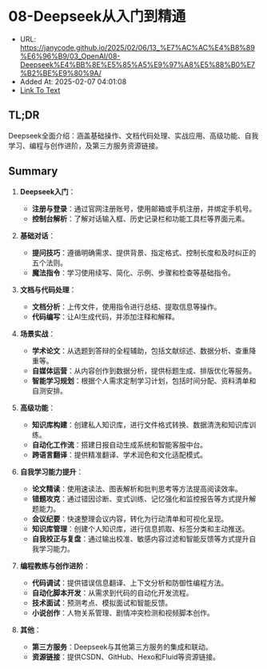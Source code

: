 # 08-Deepseek从入门到精通
- URL: https://janycode.github.io/2025/02/06/13_%E7%AC%AC%E4%B8%89%E6%96%B9/03_OpenAI/08-Deepseek%E4%BB%8E%E5%85%A5%E9%97%A8%E5%88%B0%E7%B2%BE%E9%80%9A/
- Added At: 2025-02-07 04:01:08
- [Link To Text](2025-02-07-08-deepseek从入门到精通_raw.md)

## TL;DR
Deepseek全面介绍：涵盖基础操作、文档代码处理、实战应用、高级功能、自我学习、编程与创作进阶，及第三方服务资源链接。

## Summary
1. **Deepseek入门**：
   - **注册与登录**：通过官网注册账号，使用邮箱或手机注册，并绑定手机号。
   - **控制台解析**：了解对话输入框、历史记录栏和功能工具栏等界面元素。

2. **基础对话**：
   - **提问技巧**：遵循明确需求、提供背景、指定格式、控制长度和及时纠正的五个法则。
   - **魔法指令**：学习使用续写、简化、示例、步骤和检查等基础指令。

3. **文档与代码处理**：
   - **文档分析**：上传文件，使用指令进行总结、提取信息等操作。
   - **代码编写**：让AI生成代码，并添加注释和解释。

4. **场景实战**：
   - **学术论文**：从选题到答辩的全程辅助，包括文献综述、数据分析、查重降重等。
   - **自媒体运营**：从内容创作到数据分析，提供标题生成、排版优化等服务。
   - **智能学习规划**：根据个人需求定制学习计划，包括时间分配、资料清单和自测安排。

5. **高级功能**：
   - **知识库构建**：创建私人知识库，进行文件格式转换、数据清洗和知识库训练。
   - **自动化工作流**：搭建日报自动生成系统和智能客服中台。
   - **跨语言翻译**：提供精准翻译、学术润色和文化适配模式。

6. **自我学习能力提升**：
   - **论文精读**：使用速读法、图表解析和批判思考等方法提高阅读效率。
   - **错题攻克**：通过错因诊断、变式训练、记忆强化和监控报告等方式提升解题能力。
   - **会议纪要**：快速整理会议内容，转化为行动清单和可视化呈现。
   - **知识库管理**：创建个人知识库，进行信息抓取、标签分类和主动推送。
   - **自我校正与复盘**：通过输出校准、敏感内容过滤和智能反馈等方式提升自我学习能力。

7. **编程教练与创作进阶**：
   - **代码调试**：提供错误信息翻译、上下文分析和防御性编程方法。
   - **自动化脚本开发**：从需求到代码的自动化开发流程。
   - **技术面试**：预测考点、模拟面试和智能反馈。
   - **小说创作**：人物关系管理、剧情冲突检测和视频脚本创作。

8. **其他**：
   - **第三方服务**：Deepseek与其他第三方服务的集成和联动。
   - **资源链接**：提供CSDN、GitHub、Hexo和Fluid等资源链接。
